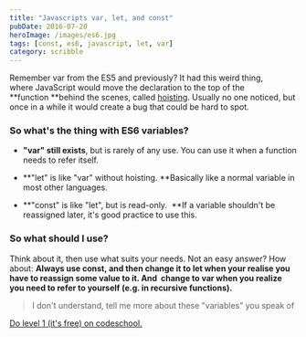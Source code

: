 ```yaml
---
title: "Javascripts var, let, and const"
pubDate: 2016-07-20
heroImage: /images/es6.jpg
tags: [const, es6, javascript, let, var]
category: scribble
---
```


Remember var from the ES5 and previously? It had this weird thing, where JavaScript would move the declaration to the top of the **function **behind the scenes, called [hoisting](https://www.google.no/#q=javascript%20hoisting). Usually no one noticed, but once in a while it would create a bug that could be hard to spot.

### **So what's the thing with ES6 variables?**

- **"var" still exists**, but is rarely of any use. You can use it when a function needs to refer itself.

- **"let" is like "var" without hoisting. **Basically like a normal variable in most other languages.

- **"const" is like "let", but is read-only.  **If a variable shouldn't be reassigned later, it's good practice to use this.

### So what should I use?

Think about it, then use what suits your needs. Not an easy answer? How about: **Always use const, and then change it to let when your realise you have to reassign some value to it. And  change to var when you realize you need to refer to yourself (e.g. in recursive functions).**

> I don't understand, tell me more about these "variables" you speak of

[Do level 1 (it's free) on codeschool.](https://www.codeschool.com/courses/es2015-the-shape-of-javascript-to-come)
